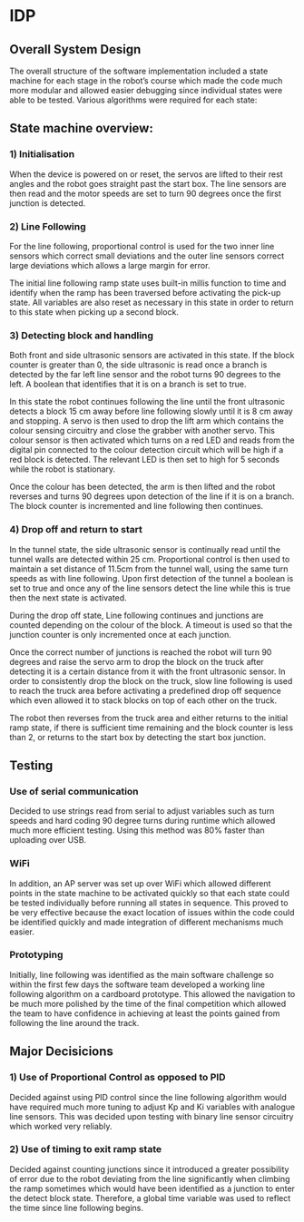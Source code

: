 # IDP

## Overall System Design

The overall structure of the software implementation included a state machine for each stage in the robot’s course which made the code much more modular and allowed easier debugging since individual states were able to be tested. Various algorithms were required for each state:

## State machine overview:

### 1) Initialisation
When the device is powered on or reset, the servos are lifted to their rest angles and the robot goes straight past the start box. The line sensors are then read and the motor speeds are set to turn 90 degrees once the first junction is detected.

### 2) Line Following

For the line following, proportional control is used for the two inner line sensors which correct small deviations and the outer line sensors correct large deviations which allows a large margin for error.

The initial line following ramp state uses built-in millis function to time and identify when the ramp has been traversed before activating the pick-up state. All variables are also reset as necessary in this state in order to return to this state when picking up a second block.

### 3) Detecting block and handling

Both front and side ultrasonic sensors are activated in this state. If the block counter is greater than 0, the side ultrasonic is read once a branch is detected by the far left line sensor and the robot turns 90 degrees to the left. A boolean that identifies that it is on a branch is set to true.

In this state the robot continues following the line until the front ultrasonic detects a block 15 cm away before line following slowly until it is 8 cm away and stopping. A servo is then used to drop the lift arm which contains the colour sensing circuitry and close the grabber with another servo. This colour sensor is then activated which turns on a red LED and reads from the digital pin connected to the colour detection circuit which will be high if a red block is detected. The relevant LED is then set to high for 5 seconds while the robot is stationary.

Once the colour has been detected, the arm is then lifted and the robot reverses and turns 90 degrees upon detection of the line if it is on a branch. The block counter is incremented and line following then continues.

### 4) Drop off and return to start

In the tunnel state, the side ultrasonic sensor is continually read until the tunnel walls are detected within 25 cm. Proportional control is then used to maintain a set distance of 11.5cm from the tunnel wall, using the same turn speeds as with line following. Upon first detection of the tunnel a boolean is set to true and once any of the line sensors detect the line while this is true then the next state is activated.

During the drop off state, Line following continues and junctions are counted depending on the colour of the block. A timeout is used so that the junction counter is only incremented once at each junction. 

Once the correct number of junctions is reached the robot will turn 90 degrees and raise the servo arm to drop the block on the truck after detecting it is a certain distance from it with the front ultrasonic sensor. In order to consistently drop the block on the truck, slow line following is used to reach the truck area before activating a predefined drop off sequence which even allowed it to stack blocks on top of each other on the truck.

The robot then reverses from the truck area and either returns to the initial ramp state, if there is sufficient time remaining and the block counter is less than 2, or returns to the start box by detecting the start box junction.

## Testing

### Use of serial communication

Decided to use strings read from serial to adjust variables such as turn speeds and hard coding 90 degree turns during runtime which allowed much more efficient testing. Using this method was 80% faster than uploading over USB.


### WiFi

In addition, an AP server was set up over WiFi which allowed different points in the state machine to be activated quickly so that each state could be tested individually before running all states in sequence. This proved to be very effective because the exact location of issues within the code could be identified quickly and made integration of different mechanisms much easier.

### Prototyping

Initially, line following was identified as the main software challenge so within the first few days the software team developed a working line following algorithm on a cardboard prototype. This allowed the navigation to be much more polished by the time of the final competition which allowed the team to have confidence in achieving at least the points gained from following the line around the track.


## Major Decisicions

### 1) Use of Proportional Control as opposed to PID 

Decided against using PID control since the line following algorithm would have required much more tuning to adjust Kp and Ki variables with analogue line sensors. This was decided upon testing with binary line sensor circuitry which worked very reliably.

### 2) Use of timing to exit ramp state
Decided against counting junctions since it introduced a greater possibility of error due to the robot deviating from the line significantly when climbing the ramp sometimes which would have been identified as a junction to enter the detect block state. Therefore, a global time variable was used to reflect the time since line following begins.
